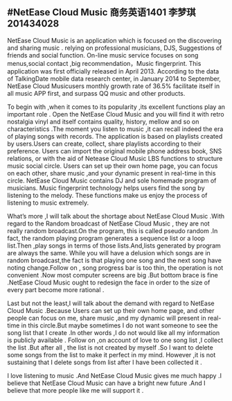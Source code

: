 #NetEase Cloud Music
                                    商务英语1401   李梦琪  201434028
-----------------------------------------------------------------------------------------------------
NetEase Cloud Music is an application which is focused on the discovering and sharing music .
relying on professional musicians, DJS, Suggestions of friends and social function. On-line
music service focuses on song menus,social contact ,big recommendation，Music fingerprint. This
application was first officially released in April 2013. According to the data of TalkingDate 
mobile data research center, in January 2014 to September, NetEase Cloud Musicusers monthly 
growth rate of 36.5% facilitate itself in all music APP first, and surpass QQ music and other 
products.

To begin with ,when it comes to its popularity ,its excellent functions play an important role .
Open the NetEase Cloud Music and you will find it with retro nostalgia vinyl and itself contains 
quality, history, mellow and so on characteristics .The moment you listen to music ,it can recall 
indeed the era of playing songs with records. The application is based on playlists created by 
users.Users can create, collect, share playlists according to their preference. Users can import 
the original mobile phone address book, SNS relations, or with the aid of Netease Cloud Music 
LBS functions to structure music social circle. Users can set up their own home page, you can focus 
on each other, share music ,and your dynamic present in real-time in this circle. NetEase Cloud 
Music contains DJ and sole homemade program of musicians. Music fingerprint technology helps users
find the song by listening to the melody. These functions make us enjoy the process of listening 
to music extremely.

What’s more ,I will talk about the shortage about NetEase Cloud Music .With regard to the Random 
broadcast of NetEase Cloud Music , they are not really random broadcast.On the program, this is 
called pseudo random .In fact, the random playing program generates a sequence list or a loop 
list.Then ,play songs in terms of those lists.And,lists generated by program are always the same.
While you will have a delusion which songs are in random broadcast,the fact is that playing one 
song and the next song have noting change.Follow on , song progress bar is too thin, the operation 
is not convenient .Now most computer screens are big .But bottom brace is fine .NetEase Cloud
Music ought to redesign the face in order to the size of every part become more rational .

Last but not the least,I will talk about the demand with regard to NetEase Cloud Music .Because 
Users can set up their own home page, and other people can focus on me, share music ,and my dynamic 
will present in real-time in this circle.But maybe sometimes I do not want someone to see the song 
list that I create .In other words ,I do not would like all my information is publicly available .
Follow on ,on account of love to one song list ,I collect the list .But after all , the list is 
not created by myself .So I want to delete some songs from the list to make it perfect in my mind.
However ,it is not sustaining that I delete songs from list after I have been collected it .

I love listening to music .And NetEase Cloud Music gives me much happy .I believe that NetEase 
Cloud Music can have a bright new future .And I believe that more people like me will support it .
